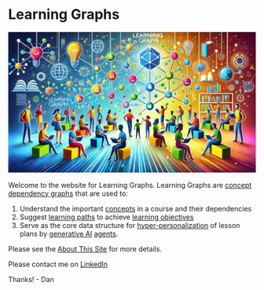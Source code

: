 # Learning Graphs

![](./img/cover-banner-image.png)

Welcome to the website for Learning Graphs.  Learning
Graphs are [concept dependency graphs](glossary/#concept-dependency-graph) that are used to:

1. Understand the important [concepts](glossary#concept) in a course and their dependencies
2. Suggest [learning paths](glossary#learning-path) to achieve [learning objectives](glossary#learning-objective)
3. Serve as the core data structure for [hyper-personalization](glossary#hyperpersonalization) of lesson plans by [generative AI](glossary#generative-ai) [agents](glossary#agent).

Please see the [About This Site](./about.md) for more details.

Please contact me on [LinkedIn](https://www.linkedin.com/in/danmccreary/)

Thanks! - Dan

